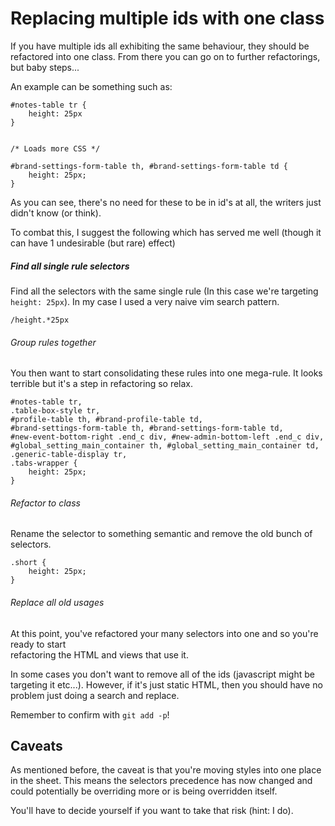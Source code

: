 # Replacing multiple ids with one class 

If you have multiple ids all exhibiting the same behaviour, they should be refactored into one class.
From there you can go on to further refactorings, but baby steps...

An example can be something such as:

```
#notes-table tr {
    height: 25px   
}


/* Loads more CSS */

#brand-settings-form-table th, #brand-settings-form-table td {
    height: 25px;
}
```

As you can see, there's no need for these to be in id's at all, the writers just didn't know (or think).

To combat this, I suggest the following which has served me well (though it can have 1 undesirable (but rare) effect)


##### Find all single rule selectors

Find all the selectors with the same single rule (In this case we're targeting `height: 25px`).
In my case I used a very naive vim search pattern.

```
/height.*25px
```

###### Group rules together

You then want to start consolidating these rules into one mega-rule.
It looks terrible but it's a step in refactoring so relax.

```
#notes-table tr,
.table-box-style tr,
#profile-table th, #brand-profile-table td,
#brand-settings-form-table th, #brand-settings-form-table td,
#new-event-bottom-right .end_c div, #new-admin-bottom-left .end_c div,
#global_setting_main_container th, #global_setting_main_container td,
.generic-table-display tr,
.tabs-wrapper {
    height: 25px;
}
```

###### Refactor to class

Rename the selector to something semantic and remove the old bunch of selectors.

```
.short {
    height: 25px;
}
```

###### Replace all old usages

At this point, you've refactored your many selectors into one and so you're ready to start  
refactoring the HTML and views that use it.

In some cases you don't want to remove all of the ids (javascript might be targeting it etc...).
However, if it's just static HTML, then you should have no problem just doing a search and replace.

Remember to confirm with `git add -p`!

## Caveats

As mentioned before, the caveat is that you're moving styles into one place in the sheet. 
This means the selectors precedence has now changed and could potentially be overriding more or is
being overridden itself.

You'll have to decide yourself if you want to take that risk (hint: I do).
